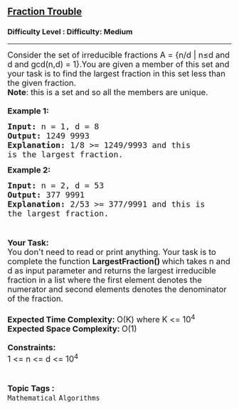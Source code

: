 <h2><a href="https://www.geeksforgeeks.org/problems/fraction-trouble3803/1?page=2&difficulty=Medium&status=unsolved&sortBy=submissions">Fraction Trouble</a></h2><h3>Difficulty Level : Difficulty: Medium</h3><hr><div class="problems_problem_content__Xm_eO"><p><span style="font-size: 18px;">Consider the set of irreducible fractions A = {n/d | n≤d and d and gcd(n,d) = 1}.You are given a member of this set and your task is to find the largest fraction in this set less than the given fraction.<br><strong>Note</strong>: this&nbsp;is a set and so all the members are unique.<br><br><strong>Example 1:</strong></span></p>
<pre><span style="font-size: 18px;"><strong>Input: </strong>n = 1, d = 8
<strong>Output: </strong>1249 9993
<strong>Explanation: </strong>1/8 &gt;= 1249/9993 and this 
is the largest fraction. </span>
</pre>
<p><span style="font-size: 18px;"><strong>Example 2:</strong></span></p>
<pre><span style="font-size: 18px;"><strong>Input: </strong>n = 2, d = 53
<strong>Output: </strong>377 9991
<strong>Explanation: </strong>2/53 &gt;= 377/9991 and this is 
the largest fraction.</span>
</pre>
<p>&nbsp;</p>
<p><span style="font-size: 18px;"><strong>Your Task:</strong><br>You don't need to read or print anything. Your task is to complete the function&nbsp;<strong>LargestFraction()&nbsp;</strong>which takes n and d as input parameter and returns the largest irreducible fraction in a list where the first element denotes the numerator and second elements denotes the denominator of the fraction.<br><br><strong>Expected Time Complexity:&nbsp;</strong>O(K) where K &lt;= 10<sup>4</sup><br><strong>Expected Space Complexity:&nbsp;</strong>O(1)<br><br><strong>Constraints:&nbsp;</strong><br>1 &lt;= n &lt;= d &lt;= 10<sup>4</sup></span></p></div><br><p><span style=font-size:18px><strong>Topic Tags : </strong><br><code>Mathematical</code>&nbsp;<code>Algorithms</code>&nbsp;